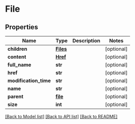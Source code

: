 # File

## Properties
Name | Type | Description | Notes
------------ | ------------- | ------------- | -------------
**children** | [**Files**](Files.md) |  | [optional] 
**content** | [**Href**](Href.md) |  | [optional] 
**full_name** | **str** |  | [optional] 
**href** | **str** |  | [optional] 
**modification_time** | **str** |  | [optional] 
**name** | **str** |  | [optional] 
**parent** | [**file**](file.md) |  | [optional] 
**size** | **int** |  | [optional] 

[[Back to Model list]](../README.md#documentation-for-models) [[Back to API list]](../README.md#documentation-for-api-endpoints) [[Back to README]](../README.md)


